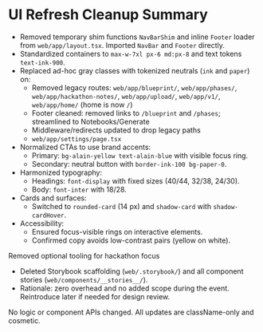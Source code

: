 # UI Refresh Cleanup Summary

- Removed temporary shim functions `NavBarShim` and inline `Footer` loader from `web/app/layout.tsx`. Imported `NavBar` and `Footer` directly.
- Standardized containers to `max-w-7xl px-6 md:px-8` and text tokens `text-ink-900`.
- Replaced ad-hoc gray classes with tokenized neutrals (`ink` and `paper`) on:
  - Removed legacy routes: `web/app/blueprint/`, `web/app/phases/`, `web/app/hackathon-notes/`, `web/app/upload/`, `web/app/v1/`, `web/app/home/` (home is now `/`)
  - Footer cleaned: removed links to `/blueprint` and `/phases`; streamlined to Notebooks/Generate
  - Middleware/redirects updated to drop legacy paths
  - `web/app/settings/page.tsx`
- Normalized CTAs to use brand accents:
  - Primary: `bg-alain-yellow text-alain-blue` with visible focus ring.
  - Secondary: neutral button with `border-ink-100 bg-paper-0`.
- Harmonized typography:
  - Headings: `font-display` with fixed sizes (40/44, 32/38, 24/30).
  - Body: `font-inter` with 18/28.
- Cards and surfaces:
  - Switched to `rounded-card` (14 px) and `shadow-card` with `shadow-cardHover`.
- Accessibility:
  - Ensured focus-visible rings on interactive elements.
  - Confirmed copy avoids low-contrast pairs (yellow on white).

Removed optional tooling for hackathon focus
- Deleted Storybook scaffolding (`web/.storybook/`) and all component stories (`web/components/__stories__/`).
- Rationale: zero overhead and no added scope during the event. Reintroduce later if needed for design review.

No logic or component APIs changed. All updates are className-only and cosmetic.
